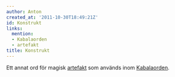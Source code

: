 ```yaml
---
author: Anton
created_at: '2011-10-30T18:49:21Z'
id: Konstrukt
links:
  mention:
  - Kabalaorden
  - artefakt
title: Konstrukt
---
```


Ett annat ord för magisk [artefakt] som används inom [Kabalaorden].

  [artefakt]: artefakt
  [Kabalaorden]: Kabalaorden
